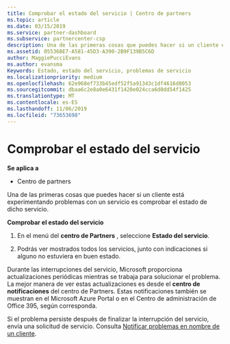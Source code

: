 ```yaml
---
title: Comprobar el estado del servicio | Centro de partners
ms.topic: article
ms.date: 03/15/2019
ms.service: partner-dashboard
ms.subservice: partnercenter-csp
description: Una de las primeras cosas que puedes hacer si un cliente está experimentando problemas con un servicio es comprobar el estado de dicho servicio.
ms.assetid: 05536BE7-A581-45D3-A390-2B9F139B5C6D
author: MaggiePucciEvans
ms.author: evansma
Keywords: Estado, estado del servicio, problemas de servicio
ms.localizationpriority: medium
ms.openlocfilehash: 62e968ef733b45edf52f5a91343c1df4616d8053
ms.sourcegitcommit: dbaa6c2e8a0e6431f1420e024cca6d0dd54f1425
ms.translationtype: MT
ms.contentlocale: es-ES
ms.lasthandoff: 11/06/2019
ms.locfileid: "73653698"
---
```

# <a name="check-service-health"></a>Comprobar el estado del servicio

**Se aplica a**

-  Centro de partners

Una de las primeras cosas que puedes hacer si un cliente está experimentando problemas con un servicio es comprobar el estado de dicho servicio.

**Comprobar el estado del servicio**

1.  En el menú del **centro de Partners** , seleccione **Estado del servicio**. 

2.  Podrás ver mostrados todos los servicios, junto con indicaciones si alguno no estuviera en buen estado. 

Durante las interrupciones del servicio, Microsoft proporciona actualizaciones periódicas mientras se trabaja para solucionar el problema. La mejor manera de ver estas actualizaciones es desde el **centro de notificaciones** del centro de Partners. Estas notificaciones también se muestran en el Microsoft Azure Portal o en el Centro de administración de Office 395, según corresponda.

Si el problema persiste después de finalizar la interrupción del servicio, envía una solicitud de servicio. Consulta [Notificar problemas en nombre de un cliente](report-problems-on-behalf-of-a-customer.md).

 

 



